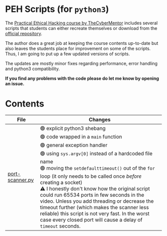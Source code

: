 # PEH Scripts (for `python3`)

The [Practical Ethical Hacking course by TheCyberMentor](https://academy.tcm-sec.com/p/practical-ethical-hacking-the-complete-course) includes several scripts that students can either recreate themselves or download from the [official repository](https://github.com/TCM-Course-Resources/Practical-Ethical-Hacking-Resources).

The author does a great job at keeping the course contents up-to-date but also leaves the students place for improvement on some of the scripts. Thus, I am going to put up a few updated versions of scripts. 

The updates are mostly minor fixes regarding performance, error handling and python3 compatibility.

**If you find any problems with the code please do let me know by opening an issue.**

# Contents

|File | Changes|
|---|---|
|[port-scanner.py](port-scanner.py)| 🟢 explicit python3 shebang <br /> 🟢 code wrapped in a `main` function <br /> 🟢 general exception handler <br /> 🟢 using `sys.argv[0]` instead of a hardcoded file name <br /> 🟢 moving the `setdefaulttimeout()` out of the `for` loop (it only needs to be called once *before* creating a socket) <br /> ⚠️ I honestly don't know how the original script could run 65534 ports in few seconds in the video. Unless you add threading or decrease the timeout further (which makes the scanner less reliable) this script is not very fast. In the worst case every closed port will cause a delay of `timeout` seconds.|
